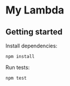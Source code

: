 # My Lambda

## Getting started

Install dependencies:

```
npm install
```

Run tests:

```
npm test
```
